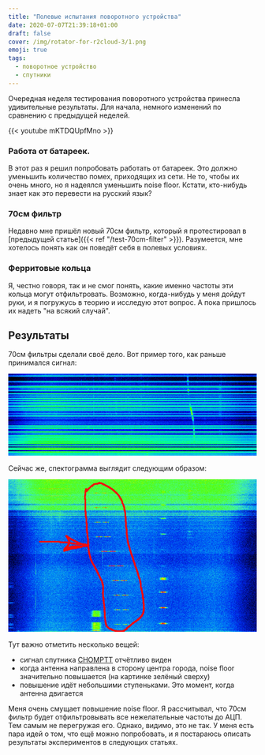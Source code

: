 ```yaml
---
title: "Полевые испытания поворотного устройства"
date: 2020-07-07T21:39:18+01:00
draft: false
cover: /img/rotator-for-r2cloud-3/1.png
emoji: true
tags:
  - поворотное устройство
  - спутники
---
```


Очередная неделя тестирования поворотного устройства принесла удивительные результаты. Для начала, немного изменений по сравнению с предыдущей неделей.

{{< youtube mKTDQUpfMno >}}

### Работа от батареек. 

В этот раз я решил попробовать работать от батареек. Это должно уменьшить количество помех, приходящих из сети. Не то, чтобы их очень много, но я надеялся уменьшить noise floor. Кстати, кто-нибудь знает как это перевести на русский язык? 

### 70см фильтр

Недавно мне пришёл новый 70см фильтр, который я протестировал в [предыдущей статье]({{< ref "/test-70cm-filter" >}}). Разумеется, мне хотелось понять как он поведёт себя в полевых условиях.

### Ферритовые кольца

Я, честно говоря, так и не смог понять, какие именно частоты эти кольца могут отфильтровать. Возможно, когда-нибудь у меня дойдут руки, и я погружусь в теорию и исследую этот вопрос. А пока пришлось их надеть "на всякий случай".

## Результаты

70см фильтры сделали своё дело. Вот пример того, как раньше принимался сигнал:

![](/img/rotator-for-r2cloud-2/1.png)

Сейчас же, спектограмма выглядит следующим образом:

![](/img/rotator-for-r2cloud-3/1.png)

Тут важно отметить несколько вещей:

* сигнал спутника [CHOMPTT](https://db.satnogs.org/satellite/43855/) отчётливо виден
* когда антенна направлена в сторону центра города, noise floor значительно повышается (на картинке зелёный сверху)
* повышение идёт небольшими ступеньками. Это момент, когда антенна двигается

Меня очень смущает повышение noise floor. Я рассчитывал, что 70см фильтр будет отфильтровывать все нежелательные частоты до АЦП. Тем самым не перегружая его. Однако, видимо, это не так. У меня есть пара идей о том, что ещё можно попробовать, и я постараюсь описать результаты экспериментов в следующих статьях.
